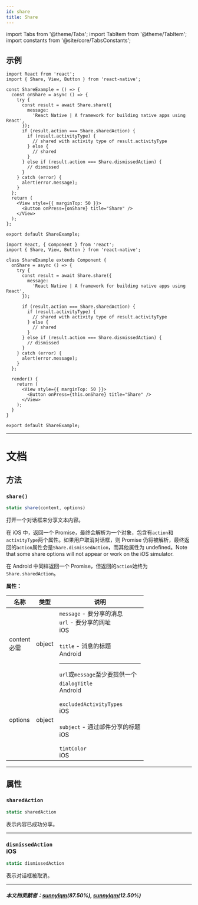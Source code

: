 ```yaml
---
id: share
title: Share
---
```


import Tabs from '@theme/Tabs'; import TabItem from '@theme/TabItem'; import constants from '@site/core/TabsConstants';

## 示例

<Tabs groupId="syntax" defaultValue={constants.defaultSyntax} values={constants.syntax}>
<TabItem value="functional">

```SnackPlayer name=Function%20Component%20Example&supportedPlatforms=ios,android
import React from 'react';
import { Share, View, Button } from 'react-native';

const ShareExample = () => {
  const onShare = async () => {
    try {
      const result = await Share.share({
        message:
          'React Native | A framework for building native apps using React',
      });
      if (result.action === Share.sharedAction) {
        if (result.activityType) {
          // shared with activity type of result.activityType
        } else {
          // shared
        }
      } else if (result.action === Share.dismissedAction) {
        // dismissed
      }
    } catch (error) {
      alert(error.message);
    }
  };
  return (
    <View style={{ marginTop: 50 }}>
      <Button onPress={onShare} title="Share" />
    </View>
  );
};

export default ShareExample;
```

</TabItem>
<TabItem value="classical">

```SnackPlayer name=Class%20Component%20Example&supportedPlatforms=ios,android
import React, { Component } from 'react';
import { Share, View, Button } from 'react-native';

class ShareExample extends Component {
  onShare = async () => {
    try {
      const result = await Share.share({
        message:
          'React Native | A framework for building native apps using React',
      });

      if (result.action === Share.sharedAction) {
        if (result.activityType) {
          // shared with activity type of result.activityType
        } else {
          // shared
        }
      } else if (result.action === Share.dismissedAction) {
        // dismissed
      }
    } catch (error) {
      alert(error.message);
    }
  };

  render() {
    return (
      <View style={{ marginTop: 50 }}>
        <Button onPress={this.onShare} title="Share" />
      </View>
    );
  }
}

export default ShareExample;
```

</TabItem>
</Tabs>

---

# 文档

## 方法

### `share()`

```jsx
static share(content, options)
```

打开一个对话框来分享文本内容。

在 iOS 中，返回一个 Promise，最终会解析为一个对象，包含有`action`和`activityType`两个属性。如果用户取消对话框，则 Promise 仍将被解析，最终返回的`action`属性会是`Share.dismissedAction`，而其他属性为 undefined。Note that some share options will not appear or work on the iOS simulator.

在 Android 中同样返回一个 Promise，但返回的`action`始终为`Share.sharedAction`。

**属性：**

| 名称                                                     | 类型   | 说明                                                                                                                                                                                                                                     |
| -------------------------------------------------------- | ------ | ---------------------------------------------------------------------------------------------------------------------------------------------------------------------------------------------------------------------------------------- |
| content <div className="label basic required">必需</div> | object | `message` - 要分享的消息<br/>`url` - 要分享的网址 <div class="label ios">iOS</div><br/>`title` - 消息的标题 <div class="label android">Android</div><hr/>`url`或`message`至少要提供一个                                                  |
| options                                                  | object | `dialogTitle` <div class="label android">Android</div><br/>`excludedActivityTypes` <div class="label ios">iOS</div><br/>`subject` - 通过邮件分享的标题 <div class="label ios">iOS</div><br/>`tintColor` <div class="label ios">iOS</div> |

---

## 属性

### `sharedAction`

```jsx
static sharedAction
```

表示内容已成功分享。

---

### `dismissedAction` <div class="label ios">iOS</div>

```jsx
static dismissedAction
```

表示对话框被取消。

---

##### 本文档贡献者：[sunnylqm](https://github.com/search?q=sunnylqm&type=Users)(87.50%), [sunnylqm](https://github.com/search?q=sunnylqm&type=Users)(12.50%)
